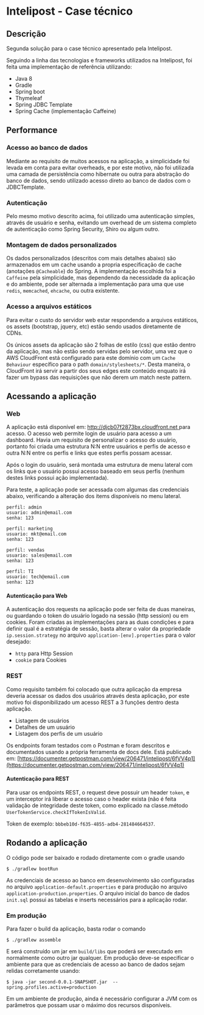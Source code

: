 # Intelipost - Case técnico

## Descrição

Segunda solução para o case técnico apresentado pela Intelipost. 

Seguindo a linha das tecnologias e frameworks utilizados na Intelipost, foi feita uma implementação de referência utilizando:

* Java 8
* Gradle
* Spring boot
* Thymeleaf
* Spring JDBC Template
* Spring Cache (implementação Caffeine)

## Performance

### Acesso ao banco de dados

Mediante ao requisito de muitos acessos na aplicação, a simplicidade foi levada em conta para evitar overheads, e por este motivo, não foi utilizada uma camada de persistência como hibernate ou outra para abstração do banco de dados, sendo utilizado acesso direto ao banco de dados com o JDBCTemplate.

### Autenticação

Pelo mesmo motivo descrito acima, foi utilizado uma autenticação simples, através de usuário e senha, evitando um overhead de um sistema completo de autenticação como Spring Security, Shiro ou algum outro.

### Montagem de dados personalizados

Os dados personalizados (descritos com mais detalhes abaixo) são armazenados em um cache usando a propria especificação de cache (anotações `@Cacheable`) do Spring. A implementação escolhida foi a `Caffeine` pela simplicidade, mas dependendo da necessidade da aplicação e do ambiente, pode ser alternada a implementação para uma que use `redis`, `memcached`, `ehcache`, ou outra existente.

### Acesso a arquivos estáticos

Para evitar o custo do servidor web estar respondendo a arquivos estáticos, os assets (bootstrap, jquery, etc) estão sendo usados diretamente de CDNs. 

Os únicos assets da aplicação são 2 folhas de estilo (css) que estão dentro da aplicação, mas não estão sendo servidas pelo servidor, uma vez que o AWS CloudFront está configurado para este domínio com um `Cache Behaviour` específico para o path `domain/stylesheets/*`. Desta maneira, o CloudFront irá servir a partir dos seus edges este conteúdo enquato irá fazer um bypass das requisições que não derem um match neste pattern.

## Acessando a aplicação

### Web

A aplicação está disponível em: [http://djcb07f2873bx.cloudfront.net
](http://djcb07f2873bx.cloudfront.net) para acesso. O acesso web permite login de usuário para acesso a um dashboard. Havia um requisito de personalizar o acesso do usuário, portanto foi criada uma estrutura N:N entre usuários e perfis de acesso e outra N:N entre os perfis e links que estes perfis possam acessar.

Após o login do usuário, será montada uma estrutura de menu lateral com os links que o usuário possui acesso baseado em seus perfis (nenhum destes links possui ação implementada). 

Para teste, a aplicação pode ser acessada com algumas das credenciais abaixo, verificando a alteração dos items disponíveis no menu lateral.

    perfil: admin
    usuario: admin@email.com
    senha: 123

    perfil: marketing
    usuario: mkt@email.com
    senha: 123

    perfil: vendas
    usuario: sales@email.com
    senha: 123

    perfil: TI
    usuario: tech@email.com
    senha: 123

#### Autenticação para Web

A autenticação dos requests na aplicação pode ser feita de duas maneiras, ou guardando o token do usuário logado na sessão (http session) ou em cookies. Foram criadas as implementações para as duas condições e para definir qual é a estratégia de sessão, basta alterar o valor da propriedade `ip.session.strategy` no arquivo `application-[env].properties` para o valor desejado:

* `http` para Http Session
* `cookie` para Cookies

### REST

Como requisito também foi colocado que outra aplicação da empresa deveria acessar os dados dos usuários através desta aplicação, por este motivo foi disponibilizado um acesso REST a 3 funções dentro desta aplicação. 

* Listagem de usuários
* Detalhes de um usuário
* Listagem dos perfis de um usuário

Os endpoints foram testados com o Postman e foram descritos e documentados usando a própria ferramenta de docs dele. Está publicado em: [https://documenter.getpostman.com/view/206471/intelipost/6fVV4p1](https://documenter.getpostman.com/view/206471/intelipost/6fVV4p1)

#### Autenticação para REST

Para usar os endpoints REST, o request deve possuir um header `token`, e um interceptor irá liberar o acesso caso o header exista (não é feita validação de integridade deste token, como explicado na classe.método `UserTokenService.checkIfTokenIsValid`. 

Token de exemplo: `bbbeb10d-f635-4855-adb4-281484664537`.

## Rodando a aplicação

O código pode ser baixado e rodado diretamente com o gradle usando

`$ ./gradlew bootRun`

As credenciais de acesso ao banco em desenvolvimento são configuradas no arquivo `application-default.properties` e para produção no arquivo `application-production.properties`. O arquivo inicial do banco de dados `init.sql` possui as tabelas e inserts necessários para a aplicação rodar.

### Em produção

Para fazer o build da aplicação, basta rodar o comando

`$ ./gradlew assemble`

E será construído um jar em `build/libs` que poderá ser executado em normalmente como outro jar qualquer. Em produção deve-se especificar o ambiente para que as credenciais de acesso ao banco de dados sejam relidas corretamente usando:

`$ java -jar second-0.0.1-SNAPSHOT.jar  --spring.profiles.active=production`

Em um ambiente de produção, ainda é necessário configurar a JVM com os parâmetros que possam usar o máximo dos recursos disponíveis.
